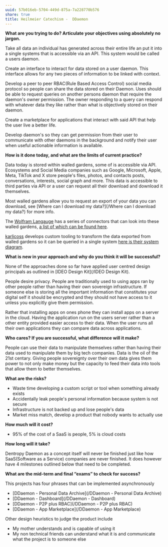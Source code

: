 ```yaml
---
uuid: 57b016eb-5704-449d-875a-7a228770b576
share: true
title: Heilmeier Catechism -  DDaemon
---
```

**What are you trying to do? Articulate your objectives using absolutely no jargon.**

Take all data an individual has generated across their entire life an put it into a single systems that is accessible via an API. This system would be called a users daemon.

Create an interface to interact for data stored on a user daemon. This interface allows for any two pieces of information to be linked with context.

Develop a peer to peer RBAC(Rule Based Access Control) social media protocol so people can share the data stored on their Daemon. Uses should be able to request queries on another persons daemon that require the daemon's owner permission. The owner responding to a query can respond with whatever data they like rather than what is objectively stored on their daemon.

Create a marketplace for applications that interact with said API that help the user live a better life.

Develop daemon's so they can get permission from their user to communicate with other daemons in the background and notify their user when useful actionable information is available.

**How is it done today, and what are the limits of current practice?**

Data today is stored within walled gardens, some of is accessible via API. Ecosystems and Social Media companies such as Google, Microsoft, Apple, Meta, TikTok and X store people's files, photos, and contacts posts, conversations, interests, social graph and more. This data is accessible to third parties via API or a user can request all their download and download it themselves.

Most walled gardens allow you to request an export of your data you can download, see [Where can I download my data?](/Where can I download my data?) for more info.

The [Wolfram Langauge](/0af8ff40-468e-442a-89cd-f6c8845f3b22) has a series of connectors that can look into these walled gardens, [a list of which can be found here](https://reference.wolfram.com/language/guide/ListingOfSupportedExternalServices.html).

[karlicoss](/karlicoss) develops custom tooling to transform the data exported from walled gardens so it can be queried in a single system [here is their system diagram](https://beepb00p.xyz/myinfra.html).

**What is new in your approach and why do you think it will be successful?**

None of the approaches done so far have applied user centred design principals as outlined in [IDEO Design Kit](/IDEO Design Kit).

People desire privacy. People are traditionally used to using apps ran by other people rather than having their own sovereign infrastructure. If someone else is storing all the important information that constitutes your digital self it should be encrypted and they should not have access to it unless you explicitly give them permission.

Rather that installing apps on ones phone they can install apps on a server in the cloud. Having the application run on the users server rather than a other entity provided easier access to their data. When the user runs all their own applications they can compare data across applications.

**Who cares? If you are successful, what difference will it make?**

People can use their data to manipulate themselves rather than having their data used to manipulate them by big tech companies. Data is the oil of the 21st centary. Giving people sovereignty over their own data gives them power to not only make money but the capacity to feed their data into tools that allow them to better themselves. 

**What are the risks?**

* Waste time developing a custom script or tool when something already exists
* Accidentally leak people's personal information because system is not secure
* Infrastructure is not backed up and lose people's data
* Market miss match, develop a product that nobody wants to actually use

**How much will it cost?**

* 95% of the cost of a SaaS is people, 5% is cloud costs

**How long will it take?**

Dentropy Daemon as a concept itself will never be finished just like how SaaS(Software as a Service) companies are never finished. It does however have 4 milestones outlined below that need to be completed.

**What are the mid-term and final “exams” to check for success?**

This projects has four phrases that can be implemented asynchronously 

* [DDaemon - Personal Data Archive](/DDaemon - Personal Data Archive)
* [DDaemon - Dashboard](/DDaemon - Dashboard)
* [DDaemon - P2P plus RBAC](/DDaemon - P2P plus RBAC)
* [DDaemon - App Marketplace](/DDaemon - App Marketplace)

Other design heuristics to judge the product include

* My mother understands and is capable of using it
* My non technical friends can understand what it is and communicate what the project is to someone else